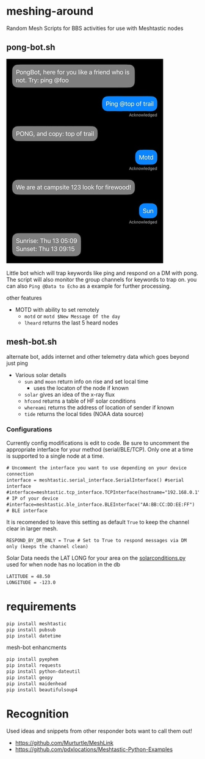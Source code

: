 # meshing-around
Random Mesh Scripts for BBS activities for use with Meshtastic nodes

## pong-bot.sh
![alt text](img/pong-bot.jpg "Example Use")

Little bot which will trap keywords like ping and respond on a DM with pong. The script will also monitor the group channels for keywords to trap on. you can also `Ping @Data to Echo` as a example for further processing.

other features
- MOTD with ability to set remotely
  - `motd` or `motd $New Message Of the day`
  - `lheard` returns the last 5 heard nodes

## mesh-bot.sh

 alternate bot, adds internet and other telemetry data which goes beyond just ping

- Various solar details
  - `sun` and `moon` return info on rise and set local time
    - uses the locaton of the node if known
  - `solar` gives an idea of the x-ray flux
  - `hfcond` returns a table of HF solar conditions
  - `whereami` returns the address of location of sender if known
  - `tide` returns the local tides (NOAA data source)

 ### Configurations
 Currently config modifications is edit to code. Be sure to uncomment the appropriate interface for your method (serial/BLE/TCP). Only one at a time is supported to a single node at a time.
 ```
# Uncomment the interface you want to use depending on your device connection
interface = meshtastic.serial_interface.SerialInterface() #serial interface
#interface=meshtastic.tcp_interface.TCPInterface(hostname="192.168.0.1") # IP of your device
#interface=meshtastic.ble_interface.BLEInterface("AA:BB:CC:DD:EE:FF") # BLE interface
```
It is recomended to leave this setting as default `True` to keep the channel clear in larger mesh. 

```
RESPOND_BY_DM_ONLY = True # Set to True to respond messages via DM only (keeps the channel clean)
 ```
 Solar Data needs the LAT LONG for your area on the [solarconditions.py](solarconditions.py) used for when node has no location in the db
```
LATITUDE = 48.50
LONGITUDE = -123.0
```

# requirements
```
pip install meshtastic
pip install pubsub
pip install datetime
```

mesh-bot enhancments

```
pip install pyephem
pip install requests
pip install python-dateutil
pip install geopy
pip install maidenhead
pip install beautifulsoup4
```

# Recognition
Used ideas and snippets from other responder bots want to call them out!
 - https://github.com/Murturtle/MeshLink
 - https://github.com/pdxlocations/Meshtastic-Python-Examples
